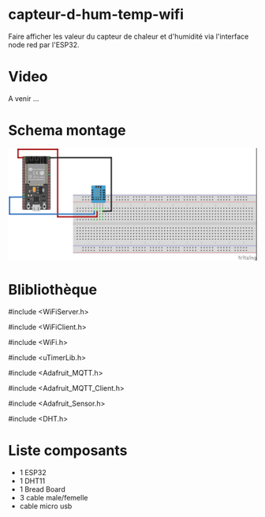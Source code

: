 # capteur-d-hum-temp-wifi

Faire afficher les valeur du capteur de chaleur et d'humidité via l'interface node red par l'ESP32.

# Video

A venir ...

# Schema montage

![schema](DHT11WIFI.jpg)


# Blibliothèque

#include <WiFiServer.h>

#include <WiFiClient.h>

#include <WiFi.h>

#include <uTimerLib.h>

#include <Adafruit_MQTT.h>

#include <Adafruit_MQTT_Client.h>

#include <Adafruit_Sensor.h>

#include <DHT.h>


# Liste composants

+ 1 ESP32
+ 1 DHT11
+ 1 Bread Board
+ 3 cable male/femelle
+ cable micro usb


